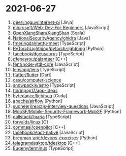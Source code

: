 # 2021-06-27

1. [geerlingguy/internet-pi](https://github.com/geerlingguy/internet-pi "Raspberry Pi config for all things Internet.") [Jinja]
2. [microsoft/Web-Dev-For-Beginners](https://github.com/microsoft/Web-Dev-For-Beginners "24 Lessons, 12 Weeks, Get Started as a Web Developer") [JavaScript]
3. [OpenXiangShan/XiangShan](https://github.com/OpenXiangShan/XiangShan "Open-source high-performance RISC-V processor") [Scala]
4. [NationalSecurityAgency/ghidra](https://github.com/NationalSecurityAgency/ghidra "Ghidra is a software reverse engineering (SRE) framework") [Java]
5. [fmeringdal/nettu-meet](https://github.com/fmeringdal/nettu-meet "Open source video conferencing system for tutors.") [TypeScript]
6. [PyTorchLightning/pytorch-lightning](https://github.com/PyTorchLightning/pytorch-lightning "The lightweight PyTorch wrapper for high-performance AI research. Scale your models, not the boilerplate.") [Python]
7. [facebook/docusaurus](https://github.com/facebook/docusaurus "Easy to maintain open source documentation websites.") [TypeScript]
8. [dfeneyrou/palanteer](https://github.com/dfeneyrou/palanteer "High performance visual profiler, debugger, tests enabler for C++ and Python") [C++]
9. [fent/node-ytdl-core](https://github.com/fent/node-ytdl-core "YouTube video downloader in javascript.") [JavaScript]
10. [lensapp/lens](https://github.com/lensapp/lens "Lens - The Kubernetes IDE") [TypeScript]
11. [flutter/flutter](https://github.com/flutter/flutter "Flutter makes it easy and fast to build beautiful apps for mobile and beyond.") [Dart]
12. [ossu/computer-science](https://github.com/ossu/computer-science "🎓 Path to a free self-taught education in Computer Science!") 
13. [snowpackjs/astro](https://github.com/snowpackjs/astro "🚀🧑‍🚀 Keep your eyes to the skies, astronauts!") [TypeScript]
14. [florinpop17/app-ideas](https://github.com/florinpop17/app-ideas "A Collection of application ideas which can be used to improve your coding skills.") 
15. [bytedance/lightseq](https://github.com/bytedance/lightseq "LightSeq: A High Performance Library for Sequence Processing and Generation") [Cuda]
16. [apache/airflow](https://github.com/apache/airflow "Apache Airflow - A platform to programmatically author, schedule, and monitor workflows") [Python]
17. [sudheerj/reactjs-interview-questions](https://github.com/sudheerj/reactjs-interview-questions "List of top 500 ReactJS Interview Questions & Answers....Coding exercise questions are coming soon!!") [JavaScript]
18. [MobSF/Mobile-Security-Framework-MobSF](https://github.com/MobSF/Mobile-Security-Framework-MobSF "Mobile Security Framework (MobSF) is an automated, all-in-one mobile application (Android/iOS/Windows) pen-testing, malware analysis and security assessment framework capable of performing static and dynamic analysis.") [Python]
19. [callstack/linaria](https://github.com/callstack/linaria "Zero-runtime CSS in JS library") [TypeScript]
20. [torvalds/linux](https://github.com/torvalds/linux "Linux kernel source tree") [C]
21. [commaai/openpilot](https://github.com/commaai/openpilot "openpilot is an open source driver assistance system. openpilot performs the functions of Automated Lane Centering and Adaptive Cruise Control for over 100 supported car makes and models.") [C++]
22. [facebook/react-native](https://github.com/facebook/react-native "A framework for building native apps with React.") [JavaScript]
23. [bregman-arie/devops-exercises](https://github.com/bregman-arie/devops-exercises "Linux, Jenkins, AWS, SRE, Prometheus, Docker, Python, Ansible, Git, Kubernetes, Terraform, OpenStack, SQL, NoSQL, Azure, GCP, DNS, Elastic, Network, Virtualization. DevOps Interview Questions") [Python]
24. [telegramdesktop/tdesktop](https://github.com/telegramdesktop/tdesktop "Telegram Desktop messaging app") [C++]
25. [Eugeny/terminus](https://github.com/Eugeny/terminus "A terminal for a more modern age") [TypeScript]
